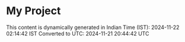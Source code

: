 # My Project

This content is dynamically generated in Indian Time (IST): 2024-11-22 02:14:42 IST
Converted to UTC: 2024-11-21 20:44:42 UTC
